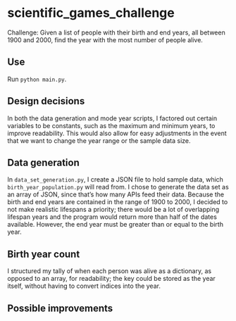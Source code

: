 # scientific_games_challenge

Challenge: Given a list of people with their birth and end years, all between 1900 and 2000, find the year with the most number of people alive.

## Use

Run `python main.py`.

## Design decisions

In both the data generation and mode year scripts, I factored out certain variables to be constants, such as the maximum and minimum years, to improve readability. This would also allow for easy adjustments in the event that we want to change the year range or the sample data size.

## Data generation

In `data_set_generation.py`, I create a JSON file to hold sample data, which `birth_year_population.py` will read from.
I chose to generate the data set as an array of JSON, since that’s how many APIs feed their data.
Because the birth and end years are contained in the range of 1900 to 2000, I decided to not make realistic lifespans a priority; there would be a lot of overlapping lifespan years and the program would return more than half of the dates available.
However, the end year must be greater than or equal to the birth year. 

## Birth year count

I structured my tally of when each person was alive as a dictionary, as opposed to an array, for readability; the key could be stored as the year itself, without having to convert indices into the year.

## Possible improvements

